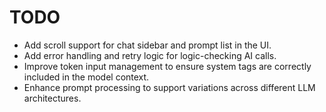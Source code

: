 # TODO

- Add scroll support for chat sidebar and prompt list in the UI.
- Add error handling and retry logic for logic-checking AI calls.
- Improve token input management to ensure system tags are correctly included in the model context.
- Enhance prompt processing to support variations across different LLM architectures.
